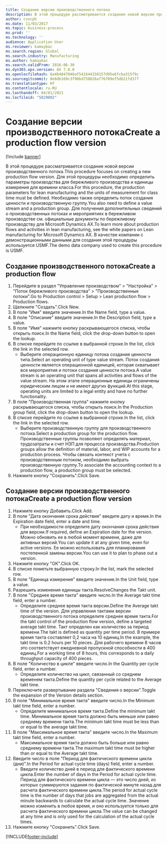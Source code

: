 ```yaml
---
title: Создание версии производственного потока
description: В этой процедуре рассматривается создание новой версии производственного потока.
author: cvocph
ms.date: 11/03/2017
ms.topic: business-process
ms.prod: ''
ms.technology: ''
audience: Application User
ms.reviewer: kamaybac
ms.search.region: Global
ms.search.industry: Manufacturing
ms.author: kamaybac
ms.search.validFrom: 2016-06-30
ms.dyn365.ops.version: AX 7.0.0
ms.openlocfilehash: 6a4b4847046af541644338157d95e6fcba315f9c
ms.sourcegitcommit: 0e8db169c3f90bd750826af76709ef5d621fd377
ms.translationtype: HT
ms.contentlocale: ru-RU
ms.lasthandoff: 04/01/2021
ms.locfileid: "5829002"
---
```

# <a name="create-a-production-flow-version"></a><span data-ttu-id="29f2a-103">Создание версии производственного потока</span><span class="sxs-lookup"><span data-stu-id="29f2a-103">Create a production flow version</span></span>

[!include [banner](../../includes/banner.md)]

<span data-ttu-id="29f2a-104">В этой процедуре рассматривается создание новой версии производственного потока.</span><span class="sxs-lookup"><span data-stu-id="29f2a-104">This procedure focuses on creating a new production flow version.</span></span> <span data-ttu-id="29f2a-105">Для этой процедуры необходимо определить параметры производства для бережливого производства и единицы измерения для времени класса.</span><span class="sxs-lookup"><span data-stu-id="29f2a-105">For this procedure, the production parameters for lean manufacturing and the units of measurement for class time must be defined.</span></span> <span data-ttu-id="29f2a-106">Необходимо также определить поток создания ценности и производственную группу.</span><span class="sxs-lookup"><span data-stu-id="29f2a-106">You also need to define a value stream and a production group.</span></span> <span data-ttu-id="29f2a-107">Для получения дополнительных сведений о производственных потоках и мероприятиях в бережливом производстве см. официальные документы по бережливому производству для Microsoft Dynamics AX.</span><span class="sxs-lookup"><span data-stu-id="29f2a-107">To learn more about production flows and activities in lean manufacturing, see the white papers on Lean manufacturing for Microsoft Dynamics AX.</span></span> <span data-ttu-id="29f2a-108">В качестве компании с демонстрационными данными для создания этой процедуры используется USMF.</span><span class="sxs-lookup"><span data-stu-id="29f2a-108">The demo data company used to create this procedure is USMF.</span></span>


## <a name="create-a-production-flow"></a><span data-ttu-id="29f2a-109">Создание производственного потока</span><span class="sxs-lookup"><span data-stu-id="29f2a-109">Create a production flow</span></span>
1. <span data-ttu-id="29f2a-110">Перейдите в раздел "Управление производством" > "Настройка" > "Поток бережливого производства" > "Производственные потоки".</span><span class="sxs-lookup"><span data-stu-id="29f2a-110">Go to Production control > Setup > Lean production flow > Production flows.</span></span>
2. <span data-ttu-id="29f2a-111">Щелкните "Создать".</span><span class="sxs-lookup"><span data-stu-id="29f2a-111">Click New.</span></span>
3. <span data-ttu-id="29f2a-112">В поле "Имя" введите значение.</span><span class="sxs-lookup"><span data-stu-id="29f2a-112">In the Name field, type a value.</span></span>
4. <span data-ttu-id="29f2a-113">В поле "Описание" введите значение.</span><span class="sxs-lookup"><span data-stu-id="29f2a-113">In the Description field, type a value.</span></span>
5. <span data-ttu-id="29f2a-114">В поле "Имя" нажмите кнопку раскрывающегося списка, чтобы открыть поиск.</span><span class="sxs-lookup"><span data-stu-id="29f2a-114">In the Name field, click the drop-down button to open the lookup.</span></span>
6. <span data-ttu-id="29f2a-115">В списке перейдите по ссылке в выбранной строке.</span><span class="sxs-lookup"><span data-stu-id="29f2a-115">In the list, click the link in the selected row.</span></span>
    * <span data-ttu-id="29f2a-116">Выберите операционную единицу потока создания ценности типа.</span><span class="sxs-lookup"><span data-stu-id="29f2a-116">Select an operating unit of type value stream.</span></span> <span data-ttu-id="29f2a-117">Поток создания ценности является операционной единицей, которая охватывает все мероприятия и потоки создания ценности потока.</span><span class="sxs-lookup"><span data-stu-id="29f2a-117">A value stream is an operating unit that spans all activities and flows of the value stream.</span></span> <span data-ttu-id="29f2a-118">На этом этапе операционные единицы ограничены юридическим лицом и не имеют других функций.</span><span class="sxs-lookup"><span data-stu-id="29f2a-118">At this stage, operating units are limited to a legal entity and have no further functionality.</span></span>  
7. <span data-ttu-id="29f2a-119">В поле "Производственная группа" нажмите кнопку раскрывающегося списка, чтобы открыть поиск.</span><span class="sxs-lookup"><span data-stu-id="29f2a-119">In the Production group field, click the drop-down button to open the lookup.</span></span>
8. <span data-ttu-id="29f2a-120">В списке перейдите по ссылке в выбранной строке.</span><span class="sxs-lookup"><span data-stu-id="29f2a-120">In the list, click the link in the selected row.</span></span>
    * <span data-ttu-id="29f2a-121">Выберите производственную группу для производственного потока.</span><span class="sxs-lookup"><span data-stu-id="29f2a-121">Select a production group for the production flow.</span></span> <span data-ttu-id="29f2a-122">Производственные группы позволяют определять материал, трудозатраты и счет НЗП для процесса производства.</span><span class="sxs-lookup"><span data-stu-id="29f2a-122">Production groups allow the definition of material, labor, and WIP accounts for a production process.</span></span> <span data-ttu-id="29f2a-123">Чтобы связать контекст учета с производственным потоком, необходимо выбрать производственную группу.</span><span class="sxs-lookup"><span data-stu-id="29f2a-123">To associate the accounting context to a production flow, a production group must be selected.</span></span>  
9. <span data-ttu-id="29f2a-124">Нажмите кнопку "Сохранить".</span><span class="sxs-lookup"><span data-stu-id="29f2a-124">Click Save.</span></span>

## <a name="create-a-production-flow-version"></a><span data-ttu-id="29f2a-125">Создание версии производственного потока</span><span class="sxs-lookup"><span data-stu-id="29f2a-125">Create a production flow version</span></span>
1. <span data-ttu-id="29f2a-126">Нажмите кнопку Добавить.</span><span class="sxs-lookup"><span data-stu-id="29f2a-126">Click Add.</span></span>
2. <span data-ttu-id="29f2a-127">В поле "Дата окончания срока действия" введите дату и время.</span><span class="sxs-lookup"><span data-stu-id="29f2a-127">In the Expiration date field, enter a date and time.</span></span>
    * <span data-ttu-id="29f2a-128">При необходимости определите дату окончания срока действия для версии.</span><span class="sxs-lookup"><span data-stu-id="29f2a-128">If required, define an Expiration date for the version.</span></span> <span data-ttu-id="29f2a-129">Можно обновить ее в любой момент времени, даже для активных версий.</span><span class="sxs-lookup"><span data-stu-id="29f2a-129">You can update it at any given time, even for active versions.</span></span> <span data-ttu-id="29f2a-130">Ее можно использовать для планирования постепенной замены версии.</span><span class="sxs-lookup"><span data-stu-id="29f2a-130">You can use it to plan to phase out a version.</span></span>  
3. <span data-ttu-id="29f2a-131">Нажмите кнопку "OК".</span><span class="sxs-lookup"><span data-stu-id="29f2a-131">Click OK.</span></span>
4. <span data-ttu-id="29f2a-132">В списке пометьте выбранную строку.</span><span class="sxs-lookup"><span data-stu-id="29f2a-132">In the list, mark the selected row.</span></span>
5. <span data-ttu-id="29f2a-133">В поле "Единица измерения" введите значение.</span><span class="sxs-lookup"><span data-stu-id="29f2a-133">In the Unit field, type a value.</span></span>
6. <span data-ttu-id="29f2a-134">Разрешить изменения единицы такта.</span><span class="sxs-lookup"><span data-stu-id="29f2a-134">ResolveChanges the Takt unit.</span></span>
7. <span data-ttu-id="29f2a-135">В поле "Среднее время такта" введите число.</span><span class="sxs-lookup"><span data-stu-id="29f2a-135">In the Average takt time field, enter a number.</span></span>
    * <span data-ttu-id="29f2a-136">Определите среднее время такта версии.</span><span class="sxs-lookup"><span data-stu-id="29f2a-136">Define the Average takt time of the version.</span></span> <span data-ttu-id="29f2a-137">Для управления тактами версии производственного потока определите среднее время такта.</span><span class="sxs-lookup"><span data-stu-id="29f2a-137">For the takt control of the production flow version, define a targeted average takt time.</span></span> <span data-ttu-id="29f2a-138">Такт определен как количество за период времени.</span><span class="sxs-lookup"><span data-stu-id="29f2a-138">The takt is defined as quantity per time period.</span></span> <span data-ttu-id="29f2a-139">В примере время такта составляет 0,2 часа на 10 единиц.</span><span class="sxs-lookup"><span data-stu-id="29f2a-139">In the example, the takt time is 0.2 hours per 10 pieces.</span></span> <span data-ttu-id="29f2a-140">Для рабочего времени 8 часов это соответствует ежедневной пропускной способности в 400 единиц.</span><span class="sxs-lookup"><span data-stu-id="29f2a-140">For a working time of 8 hours, this corresponds to a daily throughput capacity of 400 pieces.</span></span>  
8. <span data-ttu-id="29f2a-141">В поле "Количество в цикле" введите число.</span><span class="sxs-lookup"><span data-stu-id="29f2a-141">In the Quantity per cycle field, enter a number.</span></span>
    * <span data-ttu-id="29f2a-142">Определите количество на цикл, связанный со среднем временем такта.</span><span class="sxs-lookup"><span data-stu-id="29f2a-142">Define the quantity per cycle related to the Average takt time.</span></span>  
9. <span data-ttu-id="29f2a-143">Переключите развертывание раздела "Сведения о версии".</span><span class="sxs-lookup"><span data-stu-id="29f2a-143">Toggle the expansion of the Version details section.</span></span>
10. <span data-ttu-id="29f2a-144">В поле "Минимальное время такта" введите число.</span><span class="sxs-lookup"><span data-stu-id="29f2a-144">In the Minimum takt time field, enter a number.</span></span>
    * <span data-ttu-id="29f2a-145">Определите минимальное время такта.</span><span class="sxs-lookup"><span data-stu-id="29f2a-145">Define the minimum takt time.</span></span> <span data-ttu-id="29f2a-146">Минимальное время такта должно быть меньше или равно среднему времени такта.</span><span class="sxs-lookup"><span data-stu-id="29f2a-146">The minimum takt time must be less than or equal to the average takt time.</span></span>  
11. <span data-ttu-id="29f2a-147">В поле "Максимальное время такта" введите число.</span><span class="sxs-lookup"><span data-stu-id="29f2a-147">In the Maximum takt time field, enter a number.</span></span>
    * <span data-ttu-id="29f2a-148">Максимальное время такта должно быть больше или равно среднему времени такта.</span><span class="sxs-lookup"><span data-stu-id="29f2a-148">The maximum takt time must be higher than or equal to the Average takt time.</span></span>  
12. <span data-ttu-id="29f2a-149">Введите число в поле "Период для фактического времени цикла (дни)".</span><span class="sxs-lookup"><span data-stu-id="29f2a-149">In the Period for actual cycle time (days) field, enter a number.</span></span>
    * <span data-ttu-id="29f2a-150">Введите количество дней в период для фактического времени цикла.</span><span class="sxs-lookup"><span data-stu-id="29f2a-150">Enter the number of days in the Period for actual cycle time.</span></span> <span data-ttu-id="29f2a-151">Период для фактического времени цикла — это число дней, из которых суммируются задания по фактической минуте назад для расчета фактического времени цикла.</span><span class="sxs-lookup"><span data-stu-id="29f2a-151">The period for actual cycle time is the number of days that jobs are aggregated from the actual minute backwards to calculate the actual cycle time.</span></span> <span data-ttu-id="29f2a-152">Значение можно изменить в любое время, и оно используется только для расчета фактического времени цикла.</span><span class="sxs-lookup"><span data-stu-id="29f2a-152">The value can be changed at any time and is only used for the calculation of the actual cycle times.</span></span>  
13. <span data-ttu-id="29f2a-153">Нажмите кнопку "Сохранить".</span><span class="sxs-lookup"><span data-stu-id="29f2a-153">Click Save.</span></span>



[!INCLUDE[footer-include](../../../includes/footer-banner.md)]